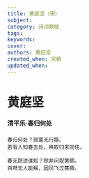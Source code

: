 ```yaml
---
title: 黄庭坚（宋）
subject: 
category: 诗词歌赋
tags: 
keywords: 
cover: 
authors: 黄庭坚
created_when: 宋朝
updated_when: 
---
```


# 黄庭坚

#### 清平乐·春归何处

```
春归何处？寂寞无行路。
若有人知春去处，唤取归来同住。

春无踪迹谁知？除非问取黄鹂。
百啭无人能解，因风飞过蔷薇。
```
